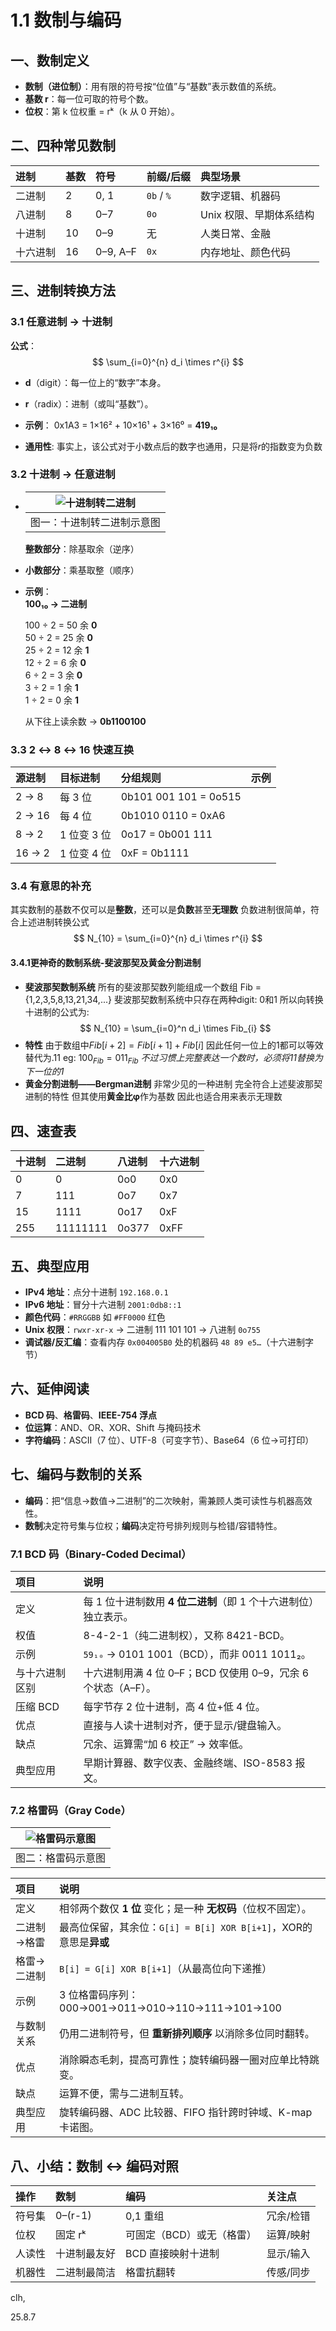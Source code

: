 # 1.1 数制与编码

## 一、数制定义

- **数制（进位制）**：用有限的符号按“位值”与“基数”表示数值的系统。  
- **基数 r**：每一位可取的符号个数。  
- **位权**：第 k 位权重 = rᵏ（k 从 0 开始）。

## 二、四种常见数制

| 进制     | 基数 | 符号     | 前缀/后缀  | 典型场景                |
| :------- | :--- | :------- | :--------- | :---------------------- |
| 二进制   | 2    | 0, 1     | `0b` / `%` | 数字逻辑、机器码        |
| 八进制   | 8    | 0–7      | `0o`       | Unix 权限、早期体系结构 |
| 十进制   | 10   | 0–9      | 无         | 人类日常、金融          |
| 十六进制 | 16   | 0–9, A–F | `0x`       | 内存地址、颜色代码      |

## 三、进制转换方法

### 3.1 任意进制 → 十进制

**公式**：  
$$
  \sum_{i=0}^{n} d_i \times r^{i}
$$

- **d**（digit）：每一位上的“数字”本身。  
  
- **r**（radix）：进制（或叫“基数”）。
  
- **示例**：
  0x1A3 = 1×16² + 10×16¹ + 3×16⁰ = **419₁₀**

- **通用性**:
  事实上，该公式对于小数点后的数字也通用，只是将$r$的指数变为负数

### 3.2 十进制 → 任意进制

- |     ![十进制转二进制](../static/1154439-20211107173155269-506693202.png)    |
  | :----------------------------------------------------------: |
  |      图一：十进制转二进制示意图     |

  **整数部分**：除基取余（逆序）  
- **小数部分**：乘基取整（顺序）
- **示例**：  
  **100₁₀ → 二进制**  
  
  100 ÷ 2 = 50 余 **0**  
  50  ÷ 2 = 25 余 **0**  
  25  ÷ 2 = 12 余 **1**  
  12  ÷ 2 = 6  余 **0**  
  6   ÷ 2 = 3  余 **0**  
  3   ÷ 2 = 1  余 **1**  
  1   ÷ 2 = 0  余 **1**  
  
  从下往上读余数 → **0b1100100**

### 3.3 2 ↔ 8 ↔ 16 快速互换

| 源进制 | 目标进制    | 分组规则              | 示例 |
| :----- | :---------- | :-------------------- | :--- |
| 2 → 8  | 每 3 位     | 0b101 001 101 = 0o515 |      |
| 2 → 16 | 每 4 位     | 0b1010 0110 = 0xA6    |      |
| 8 → 2  | 1 位变 3 位 | 0o17 = 0b001 111      |      |
| 16 → 2 | 1 位变 4 位 | 0xF = 0b1111          |      |

### 3.4 有意思的补充

其实数制的基数不仅可以是**整数**，还可以是**负数**甚至**无理数**
负数进制很简单，符合上述进制转换公式
$$
N_{10} = \sum_{i=0}^{n} d_i \times r^{i}
$$
#### 3.4.1更神奇的数制系统-斐波那契及黄金分割进制
- **斐波那契数制系统**
  所有的斐波那契数列能组成一个数组
  Fib = {1,2,3,5,8,13,21,34,...}
  斐波那契数制系统中只存在两种digit: 0和1
  所以向转换十进制的公式为:
  $$
  N_{10} = \sum_{i=0}^n d_i \times Fib_{i}
  $$
- **特性**
  由于数组中$Fib[i+2] = Fib[i+1] + Fib[i]$
  因此任何一位上的1都可以等效替代为.11
  eg:
  $100_{Fib} = 011_{Fib}$ *不过习惯上完整表达一个数时，必须将11替换为下一位的1*
- **黄金分割进制——Bergman进制**
  非常少见的一种进制
  完全符合上述斐波那契进制的特性
  但其使用**黄金比φ**作为基数
  因此也适合用来表示无理数

## 四、速查表

| 十进制 | 二进制   | 八进制 | 十六进制 |
| :----- | :------- | :----- | :------- |
| 0      | 0        | 0o0    | 0x0      |
| 7      | 111      | 0o7    | 0x7      |
| 15     | 1111     | 0o17   | 0xF      |
| 255    | 11111111 | 0o377  | 0xFF     |

## 五、典型应用

- **IPv4 地址**：点分十进制 `192.168.0.1`  
- **IPv6 地址**：冒分十六进制 `2001:0db8::1`  
- **颜色代码**：`#RRGGBB` 如 `#FF0000` 红色  
- **Unix 权限**：`rwxr-xr-x` → 二进制 111 101 101 → 八进制 `0o755`  
- **调试器/反汇编**：查看内存 `0x004005B0` 处的机器码 `48 89 e5…`（十六进制字节）

## 六、延伸阅读

- **BCD 码**、**格雷码**、**IEEE-754 浮点**  
- **位运算**：AND、OR、XOR、Shift 与掩码技术  
- **字符编码**：ASCII（7 位）、UTF-8（可变字节）、Base64（6 位→可打印）

## 七、编码与数制的关系

- **编码**：把“信息→数值→二进制”的二次映射，需兼顾人类可读性与机器高效性。  
- **数制**决定符号集与位权；**编码**决定符号排列规则与检错/容错特性。  

### 7.1 BCD 码（Binary-Coded Decimal）

| 项目           | 说明                                                         |
| :------------- | :----------------------------------------------------------- |
| 定义           | 每 1 位十进制数用 **4 位二进制**（即 1 个十六进制位）独立表示。 |
| 权值           | 8-4-2-1（纯二进制权），又称 8421-BCD。                       |
| 示例           | `59₁₀` → 0101 1001（BCD），而非 0011 1011₂。                 |
| 与十六进制区别 | 十六进制用满 4 位 0–F；BCD 仅使用 0–9，冗余 6 个状态（A–F）。 |
| 压缩 BCD       | 每字节存 2 位十进制，高 4 位+低 4 位。                       |
| 优点           | 直接与人读十进制对齐，便于显示/键盘输入。                    |
| 缺点           | 冗余、运算需“加 6 校正” → 效率低。                           |
| 典型应用       | 早期计算器、数字仪表、金融终端、ISO-8583 报文。              |

### 7.2 格雷码（Gray Code）

| ![格雷码示意图](../static/0ef21124c9449173c9955900.gif) |
| :----------------------------------------------------------: |
|                      图二：格雷码示意图                      |

| 项目        | 说明                                                         |
| :---------- | :----------------------------------------------------------- |
| 定义        | 相邻两个数仅 **1 位** 变化；是一种 **无权码**（位权不固定）。 |
| 二进制→格雷 | 最高位保留，其余位：`G[i] = B[i] XOR B[i+1]`，XOR的意思是**异或** |
| 格雷→二进制 | `B[i] = G[i] XOR B[i+1]`（从最高位向下递推）                 |
| 示例        | 3 位格雷码序列：000→001→011→010→110→111→101→100              |
| 与数制关系  | 仍用二进制符号，但 **重新排列顺序** 以消除多位同时翻转。     |
| 优点        | 消除瞬态毛刺，提高可靠性；旋转编码器一圈对应单比特跳变。     |
| 缺点        | 运算不便，需与二进制互转。                                   |
| 典型应用    | 旋转编码器、ADC 比较器、FIFO 指针跨时钟域、K-map 卡诺图。    |

## 八、小结：数制 ↔ 编码对照

| 操作   | 数制         | 编码                      | 关注点    |
| :----- | :----------- | :------------------------ | :-------- |
| 符号集 | 0–(r-1)      | 0,1 重组                  | 冗余/检错 |
| 位权   | 固定 rᵏ      | 可固定（BCD）或无（格雷） | 运算/映射 |
| 人读性 | 十进制最友好 | BCD 直接映射十进制        | 显示/输入 |
| 机器性 | 二进制最简洁 | 格雷抗翻转                | 传感/同步 |

clh,

25.8.7
